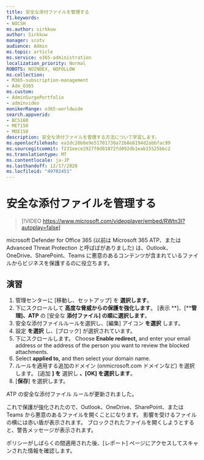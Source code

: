 ```yaml
---
title: 安全な添付ファイルを管理する
f1.keywords:
- NOCSH
ms.author: sirkkuw
author: Sirkkuw
manager: scotv
audience: Admin
ms.topic: article
ms.service: o365-administration
localization_priority: Normal
ROBOTS: NOINDEX, NOFOLLOW
ms.collection:
- M365-subscription-management
- Adm_O365
ms.custom:
- AdminSurgePortfolio
- adminvideo
monikerRange: o365-worldwide
search.appverid:
- BCS160
- MET150
- MOE150
description: 安全な添付ファイルを管理する方法について学習します。
ms.openlocfilehash: ea1dc20b8e9e51701730a72b8e8194d2abbfac99
ms.sourcegitcommit: f231eece2927f0d01072fd092db1eab15525bbc2
ms.translationtype: MT
ms.contentlocale: ja-JP
ms.lasthandoff: 12/17/2020
ms.locfileid: "49702451"
---
```

# <a name="manage-safe-attachments"></a>安全な添付ファイルを管理する

> [!VIDEO https://www.microsoft.com/videoplayer/embed/RWtn3I?autoplay=false]

microsoft Defender for Office 365 (以前は Microsoft 365 ATP、または Advanced Threat Protection と呼ばばがありました) は、Outlook、OneDrive、SharePoint、Teams に悪意のあるコンテンツが含まれているファイルからビジネスを保護するのに役立ちます。

## <a name="try-it"></a>演習

1. 管理センターに [移動し、[](https://admin.microsoft.com)セットアップ] を **選択します**。
1. 下にスクロールして **高度な脅威からの保護を強化します**。 [表示 **]、[****管理]、ATP** の [安全な **添付ファイル] の順に選択します**。
1. 安全な添付ファイルルールを選択し、[編集] アイコン **を選択** します。
1. 設定 **を選択** し、[ブロック] が選択されています。
1. 下にスクロールします。 Choose **Enable redirect,** and enter your email address or the address of the person you want to review the blocked attachments.
1. Select **applied to,** and then select your domain name.
1. ルールを適用する追加のドメイン (onmicrosoft.com ドメインなど) を選択します。 [追加 **] を** 選択し **、[OK] を選択します**。
1. [**保存**] を選択します。

ATP の安全な添付ファイル ルールが更新されました。

これで保護が強化されたので、Outlook、OneDrive、SharePoint、または Teams から悪意のあるファイルを開くことになります。 影響を受けるファイルの横には赤い盾が表示されます。 ブロックされたファイルを開くしようとすると、警告メッセージが表示されます。

ポリシーがしばらくの間適用された後、[レポート] ページにアクセスしてスキャンされた情報を確認します。